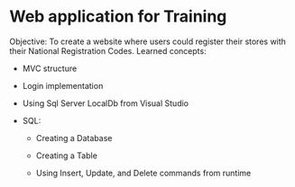 # **Web application for Training**

Objective: 
To create a website where users could register their stores with their National Registration Codes. 
Learned concepts:
- MVC structure
- Login implementation
- Using Sql Server LocalDb from Visual Studio
- SQL: 

   - Creating a Database
 
   - Creating a Table
 
   - Using Insert, Update, and Delete commands from runtime
